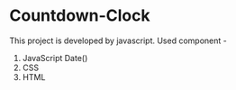 # Countdown-Clock
This project is developed by javascript.
Used component - 
1. JavaScript Date()
2. CSS
3. HTML
